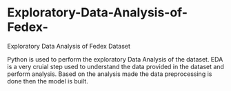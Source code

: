 # Exploratory-Data-Analysis-of-Fedex-
Exploratory Data Analysis of Fedex Dataset

Python is used to perform the exploratory Data Analysis of the dataset.
EDA is a very cruial step used to understand the data provided in the dataset and perform analysis. 
Based on the analysis made the data preprocessing is done then the model is built.
